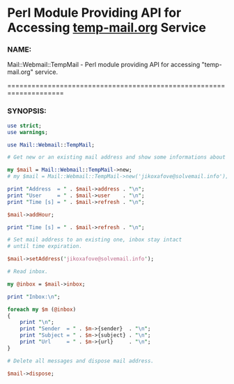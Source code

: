 Perl Module Providing API for Accessing [temp-mail.org]() Service
=================================================================

### NAME:

Mail::Webmail::TempMail - Perl module providing API for accessing
"temp-mail.org" service.

====================================================================

### SYNOPSIS:

~~~Perl
use strict;
use warnings;

use Mail::Webmail::TempMail;

# Get new or an existing mail address and show some informations about it.

my $mail = Mail::Webmail::TempMail->new;
# my $mail = Mail::Webmail::TempMail->new('jikoxafove@solvemail.info');

print "Address  = " . $mail->address . "\n";
print "User     = " . $mail->user    . "\n";
print "Time [s] = " . $mail->refresh . "\n";

$mail->addHour;

print "Time [s] = " . $mail->refresh . "\n";

# Set mail address to an existing one, inbox stay intact
# until time expiration.

$mail->setAddress('jikoxafove@solvemail.info');

# Read inbox.

my @inbox = $mail->inbox;

print "Inbox:\n";

foreach my $m (@inbox)
{
	print "\n";
	print "Sender  = " . $m->{sender}  . "\n";
	print "Subject = " . $m->{subject} . "\n";
	print "Url     = " . $m->{url}     . "\n";
}

# Delete all messages and dispose mail address.

$mail->dispose;
~~~

